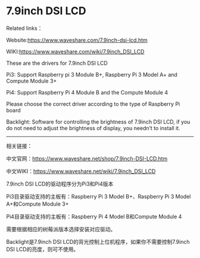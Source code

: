 # 7.9inch DSI LCD

Related links：

Website:https://www.waveshare.com/7.9inch-dsi-lcd.htm

WIKI:https://www.waveshare.com/wiki/7.9inch_DSI_LCD

These are the drivers for 7.9inch DSI LCD

Pi3: Support Raspberry pi 3 Module B+, Raspberry Pi 3 Model A+ and Compute Module 3+

Pi4: Support Raspberry Pi 4 Module B and the Compute Module 4

Please choose the correct driver according to the type of Raspberry Pi board

Backlight: Software for controlling the brightness of 7.9inch DSI LCD, if you do not need to adjust the brightness of display, you needn’t to install it.

--------------------------------------------------------------------------------

相关链接：

中文官网：https://www.waveshare.net/shop/7.9inch-DSI-LCD.htm

中文WIKI：https://www.waveshare.net/wiki/7.9inch_DSI_LCD

7.9inch DSI LCD的驱动程序分为Pi3和Pi4版本

Pi3目录驱动支持的主板有：Raspberry Pi 3 Model B+、Raspberry Pi 3 Model A+和Compute Module 3+

Pi4目录驱动支持的主板有：Raspberry Pi 4 Model B和Compute Module 4

需要根据相应的树莓派版本选择安装对应驱动。

Backlight是7.9inch DSI LCD的背光控制上位机程序，如果你不需要控制7.9inch DSI LCD的亮度，则可不使用。
